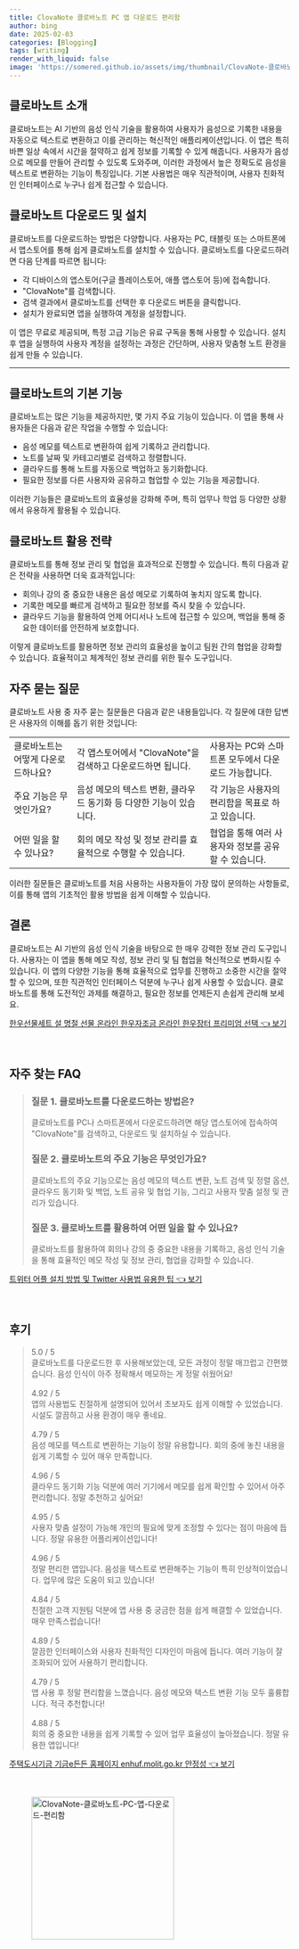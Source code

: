 ```yaml
---
title: ClovaNote 클로바노트 PC 앱 다운로드 편리함
author: bing
date: 2025-02-03
categories: [Blogging]
tags: [writing]
render_with_liquid: false
image: 'https://somered.github.io/assets/img/thumbnail/ClovaNote-클로바노트-PC-앱-다운로드-편리함.webp'
---
```



<h2 id='클로바노트_소개'>클로바노트 소개</h2>

<p>클로바노트는 AI 기반의 음성 인식 기술을 활용하여 사용자가 음성으로 기록한 내용을 자동으로 텍스트로 변환하고 이를 관리하는 혁신적인 애플리케이션입니다. 이 앱은 특히 바쁜 일상 속에서 시간을 절약하고 쉽게 정보를 기록할 수 있게 해줍니다. 사용자가 음성으로 메모를 만들어 관리할 수 있도록 도와주며, 이러한 과정에서 높은 정확도로 음성을 텍스트로 변환하는 기능이 특징입니다. 기본 사용법은 매우 직관적이며, 사용자 친화적인 인터페이스로 누구나 쉽게 접근할 수 있습니다.</p>

<h2 id='클로바노트_다운로드_및_설치'>클로바노트 다운로드 및 설치</h2>

<p>클로바노트를 다운로드하는 방법은 다양합니다. 사용자는 PC, 태블릿 또는 스마트폰에서 앱스토어를 통해 쉽게 클로바노트를 설치할 수 있습니다. 클로바노트를 다운로드하려면 다음 단계를 따르면 됩니다:</p>

<ul>
    <li>각 디바이스의 앱스토어(구글 플레이스토어, 애플 앱스토어 등)에 접속합니다.</li>
    <li>"ClovaNote"를 검색합니다.</li>
    <li>검색 결과에서 클로바노트를 선택한 후 다운로드 버튼을 클릭합니다.</li>
    <li>설치가 완료되면 앱을 실행하여 계정을 설정합니다.</li>
</ul>

<p>이 앱은 무료로 제공되며, 특정 고급 기능은 유료 구독을 통해 사용할 수 있습니다. 설치 후 앱을 실행하여 사용자 계정을 설정하는 과정은 간단하며, 사용자 맞춤형 노트 환경을 쉽게 만들 수 있습니다.</p>

<hr />

<h2 id='클로바노트의_기본_기능'>클로바노트의 기본 기능</h2>

<p>클로바노트는 많은 기능을 제공하지만, 몇 가지 주요 기능이 있습니다. 이 앱을 통해 사용자들은 다음과 같은 작업을 수행할 수 있습니다:</p>

<ul>
    <li>음성 메모를 텍스트로 변환하여 쉽게 기록하고 관리합니다.</li>
    <li>노트를 날짜 및 카테고리별로 검색하고 정렬합니다.</li>
    <li>클라우드를 통해 노트를 자동으로 백업하고 동기화합니다.</li>
    <li>필요한 정보를 다른 사용자와 공유하고 협업할 수 있는 기능을 제공합니다.</li>
</ul>

<p>이러한 기능들은 클로바노트의 효율성을 강화해 주며, 특히 업무나 학업 등 다양한 상황에서 유용하게 활용될 수 있습니다.</p>

<h2 id='클로바노트_활용_전략'>클로바노트 활용 전략</h2>

<p>클로바노트를 통해 정보 관리 및 협업을 효과적으로 진행할 수 있습니다. 특히 다음과 같은 전략을 사용하면 더욱 효과적입니다:</p>

<ul>
    <li>회의나 강의 중 중요한 내용은 음성 메모로 기록하여 놓치지 않도록 합니다.</li>
    <li>기록한 메모를 빠르게 검색하고 필요한 정보를 즉시 찾을 수 있습니다.</li>
    <li>클라우드 기능을 활용하여 언제 어디서나 노트에 접근할 수 있으며, 백업을 통해 중요한 데이터를 안전하게 보호합니다.</li>
</ul>

<p>이렇게 클로바노트를 활용하면 정보 관리의 효율성을 높이고 팀원 간의 협업을 강화할 수 있습니다. 효율적이고 체계적인 정보 관리를 위한 필수 도구입니다.</p>

<h2 id='자주_묻는_질문'>자주 묻는 질문</h2>

<p>클로바노트 사용 중 자주 묻는 질문들은 다음과 같은 내용들입니다. 각 질문에 대한 답변은 사용자의 이해를 돕기 위한 것입니다:</p>

<table>
    <tr>
        <td>클로바노트는 어떻게 다운로드하나요?</td>
        <td>각 앱스토어에서 "ClovaNote"을 검색하고 다운로드하면 됩니다.</td>
        <td>사용자는 PC와 스마트폰 모두에서 다운로드 가능합니다.</td>
    </tr>
    <tr>
        <td>주요 기능은 무엇인가요?</td>
        <td>음성 메모의 텍스트 변환, 클라우드 동기화 등 다양한 기능이 있습니다.</td>
        <td>각 기능은 사용자의 편리함을 목표로 하고 있습니다.</td>
    </tr>
    <tr>
        <td>어떤 일을 할 수 있나요?</td>
        <td>회의 메모 작성 및 정보 관리를 효율적으로 수행할 수 있습니다.</td>
        <td>협업을 통해 여러 사용자와 정보를 공유할 수 있습니다.</td>
    </tr>
</table>

<p>이러한 질문들은 클로바노트를 처음 사용하는 사용자들이 가장 많이 문의하는 사항들로, 이를 통해 앱의 기초적인 활용 방법을 쉽게 이해할 수 있습니다.</p>

<h2 id='결론'>결론</h2>

<p>클로바노트는 AI 기반의 음성 인식 기술을 바탕으로 한 매우 강력한 정보 관리 도구입니다. 사용자는 이 앱을 통해 메모 작성, 정보 관리 및 팀 협업을 혁신적으로 변화시킬 수 있습니다. 이 앱의 다양한 기능을 통해 효율적으로 업무를 진행하고 소중한 시간을 절약할 수 있으며, 또한 직관적인 인터페이스 덕분에 누구나 쉽게 사용할 수 있습니다. 클로바노트를 통해 도전적인 과제를 해결하고, 필요한 정보를 언제든지 손쉽게 관리해 보세요.</p>


<p><a class="click-button" title="한우선물세트 설 명절 선물 온라인 한우자조금 온라인 한우장터 프리미엄 선택" href="https://somered.github.io/posts/%ED%95%9C%EC%9A%B0%EC%84%A0%EB%AC%BC%EC%84%B8%ED%8A%B8-%EC%84%A4-%EB%AA%85%EC%A0%88-%EC%84%A0%EB%AC%BC-%EC%98%A8%EB%9D%BC%EC%9D%B8-%ED%95%9C%EC%9A%B0%EC%9E%90%EC%A1%B0%EA%B8%88-%EC%98%A8%EB%9D%BC%EC%9D%B8-%ED%95%9C%EC%9A%B0%EC%9E%A5%ED%84%B0-%ED%94%84%EB%A6%AC%EB%AF%B8%EC%97%84-%EC%84%A0%ED%83%9D/" rel="dofollow">한우선물세트 설 명절 선물 온라인 한우자조금 온라인 한우장터 프리미엄 선택 👈 보기</a></p><br>
<h2 id='자주_찾는_FAQ'>자주 찾는 FAQ</h2>
<div itemscope="" itemtype="https://schema.org/FAQPage"> 
<blockquote> 
<div itemscope="" itemprop="mainEntity" itemtype="https://schema.org/Question"> 
<h3 itemprop="name">질문 1. 클로바노트를 다운로드하는 방법은?</h3> 
<div itemscope="" itemprop="acceptedAnswer" itemtype="https://schema.org/Answer"> 
<span itemprop="text"> 
<p>클로바노트를 PC나 스마트폰에서 다운로드하려면 해당 앱스토어에 접속하여 "ClovaNote"를 검색하고, 다운로드 및 설치하실 수 있습니다.</p> 
</span> 
</div> 
</div> 
<div itemscope="" itemprop="mainEntity" itemtype="https://schema.org/Question"> 
<h3 itemprop="name">질문 2. 클로바노트의 주요 기능은 무엇인가요?</h3> 
<div itemscope="" itemprop="acceptedAnswer" itemtype="https://schema.org/Answer"> 
<span itemprop="text"> 
<p>클로바노트의 주요 기능으로는 음성 메모의 텍스트 변환, 노트 검색 및 정렬 옵션, 클라우드 동기화 및 백업, 노트 공유 및 협업 기능, 그리고 사용자 맞춤 설정 및 관리가 있습니다.</p> 
</span> 
</div> 
</div> 
<div itemscope="" itemprop="mainEntity" itemtype="https://schema.org/Question"> 
<h3 itemprop="name">질문 3. 클로바노트를 활용하여 어떤 일을 할 수 있나요?</h3> 
<div itemscope="" itemprop="acceptedAnswer" itemtype="https://schema.org/Answer"> 
<span itemprop="text"> 
<p>클로바노트를 활용하여 회의나 강의 중 중요한 내용을 기록하고, 음성 인식 기술을 통해 효율적인 메모 작성 및 정보 관리, 협업을 강화할 수 있습니다.</p> 
</span> 
</div> 
</div> 
</blockquote> 
</div>
<p><a class="click-button" title="트위터 어플 설치 방법 및 Twitter 사용법 유용한 팁" href="https://somered.github.io/posts/%ED%8A%B8%EC%9C%84%ED%84%B0-%EC%96%B4%ED%94%8C-%EC%84%A4%EC%B9%98-%EB%B0%A9%EB%B2%95-%EB%B0%8F-Twitter-%EC%82%AC%EC%9A%A9%EB%B2%95-%EC%9C%A0%EC%9A%A9%ED%95%9C-%ED%8C%81/" rel="dofollow">트위터 어플 설치 방법 및 Twitter 사용법 유용한 팁 👈 보기</a></p><br>
<h2 id='후기'>후기</h2>
<div itemscope itemtype="https://schema.org/Product">
  <blockquote>
  <div itemprop="review" itemscope itemtype="https://schema.org/Review">
      <div itemprop="reviewRating" itemscope itemtype="https://schema.org/Rating"> <span itemprop="ratingValue">5.0</span> / <span itemprop="bestRating">5</span> </div>
      <span itemprop="reviewBody">클로바노트를 다운로드한 후 사용해보았는데, 모든 과정이 정말 매끄럽고 간편했습니다. 음성 인식이 아주 정확해서 메모하는 게 정말 쉬웠어요!</span>
  </div>
  <br>
  <div itemprop="review" itemscope itemtype="https://schema.org/Review">
      <div itemprop="reviewRating" itemscope itemtype="https://schema.org/Rating"> <span itemprop="ratingValue">4.92</span> / <span itemprop="bestRating">5</span> </div>
      <span itemprop="reviewBody">앱의 사용법도 친절하게 설명되어 있어서 초보자도 쉽게 이해할 수 있었습니다. 시설도 깔끔하고 사용 환경이 매우 좋네요.</span>
  </div>
  <br>
  <div itemprop="review" itemscope itemtype="https://schema.org/Review">
      <div itemprop="reviewRating" itemscope itemtype="https://schema.org/Rating"> <span itemprop="ratingValue">4.79</span> / <span itemprop="bestRating">5</span> </div>
      <span itemprop="reviewBody">음성 메모를 텍스트로 변환하는 기능이 정말 유용합니다. 회의 중에 놓친 내용을 쉽게 기록할 수 있어 매우 만족합니다.</span>
  </div>
  <br>
  <div itemprop="review" itemscope itemtype="https://schema.org/Review">
      <div itemprop="reviewRating" itemscope itemtype="https://schema.org/Rating"> <span itemprop="ratingValue">4.96</span> / <span itemprop="bestRating">5</span> </div>
      <span itemprop="reviewBody">클라우드 동기화 기능 덕분에 여러 기기에서 메모를 쉽게 확인할 수 있어서 아주 편리합니다. 정말 추천하고 싶어요!</span>
  </div>
  <br>
  <div itemprop="review" itemscope itemtype="https://schema.org/Review">
      <div itemprop="reviewRating" itemscope itemtype="https://schema.org/Rating"> <span itemprop="ratingValue">4.95</span> / <span itemprop="bestRating">5</span> </div>
      <span itemprop="reviewBody">사용자 맞춤 설정이 가능해 개인의 필요에 맞게 조정할 수 있다는 점이 마음에 듭니다. 정말 유용한 어플리케이션입니다!</span>
  </div>
  <br>
  <div itemprop="review" itemscope itemtype="https://schema.org/Review">
      <div itemprop="reviewRating" itemscope itemtype="https://schema.org/Rating"> <span itemprop="ratingValue">4.96</span> / <span itemprop="bestRating">5</span> </div>
      <span itemprop="reviewBody">정말 편리한 앱입니다. 음성을 텍스트로 변환해주는 기능이 특히 인상적이었습니다. 업무에 많은 도움이 되고 있습니다!</span>
  </div>
  <br>
  <div itemprop="review" itemscope itemtype="https://schema.org/Review">
      <div itemprop="reviewRating" itemscope itemtype="https://schema.org/Rating"> <span itemprop="ratingValue">4.84</span> / <span itemprop="bestRating">5</span> </div>
      <span itemprop="reviewBody">친절한 고객 지원팀 덕분에 앱 사용 중 궁금한 점을 쉽게 해결할 수 있었습니다. 매우 만족스럽습니다!</span>
  </div>
  <br>
  <div itemprop="review" itemscope itemtype="https://schema.org/Review">
      <div itemprop="reviewRating" itemscope itemtype="https://schema.org/Rating"> <span itemprop="ratingValue">4.89</span> / <span itemprop="bestRating">5</span> </div>
      <span itemprop="reviewBody">깔끔한 인터페이스와 사용자 친화적인 디자인이 마음에 듭니다. 여러 기능이 잘 조화되어 있어 사용하기 편리합니다.</span>
  </div>
  <br>
  <div itemprop="review" itemscope itemtype="https://schema.org/Review">
      <div itemprop="reviewRating" itemscope itemtype="https://schema.org/Rating"> <span itemprop="ratingValue">4.79</span> / <span itemprop="bestRating">5</span> </div>
      <span itemprop="reviewBody">앱 사용 후 정말 편리함을 느꼈습니다. 음성 메모와 텍스트 변환 기능 모두 훌륭합니다. 적극 추천합니다!</span>
  </div>
  <br>
  <div itemprop="review" itemscope itemtype="https://schema.org/Review">
      <div itemprop="reviewRating" itemscope itemtype="https://schema.org/Rating"> <span itemprop="ratingValue">4.88</span> / <span itemprop="bestRating">5</span> </div>
      <span itemprop="reviewBody">회의 중 중요한 내용을 쉽게 기록할 수 있어 업무 효율성이 높아졌습니다. 정말 유용한 앱입니다!</span>
  </div>
  </blockquote>
</div>
<p><a class="click-button" title="주택도시기금 기금e든든 홈페이지 enhuf.molit.go.kr 안정성" href="https://somered.github.io/posts/%EC%A3%BC%ED%83%9D%EB%8F%84%EC%8B%9C%EA%B8%B0%EA%B8%88-%EA%B8%B0%EA%B8%88e%EB%93%A0%EB%93%A0-%ED%99%88%ED%8E%98%EC%9D%B4%EC%A7%80-enhuf.molit.go.kr-%EC%95%88%EC%A0%95%EC%84%B1/" rel="dofollow">주택도시기금 기금e든든 홈페이지 enhuf.molit.go.kr 안정성 👈 보기</a></p><br>
<figure class="image"><img src="https://somered.github.io/assets/img/thumbnail/ClovaNote-클로바노트-PC-앱-다운로드-편리함.webp" alt="ClovaNote-클로바노트-PC-앱-다운로드-편리함" width="256" height="256"></figure>